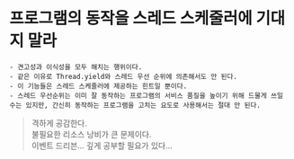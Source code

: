 #  프로그램의 동작을 스레드 스케줄러에  기대지 말라
    - 견고성과 이식성을 모두 해치는 행위이다.
    - 같은 이유로 Thread.yield와 스레드 우선 순위에 의존해서도 안 된다.
    - 이 기능들은 스레드 스케줄러에 제공하는 힌트일 뿐이다.
    - 스레드 우선순위는 이미 잘 동작하는 프로그램의 서비스 품질을 높이기 위해 드물게 쓰일 수는 있지만, 간신히 동작하는 프로그램을 고치는 요도로 사용해서는 절대 안 된다.

> 격하게 공감한다. <br>
> 불필요한 리소스 낭비가 큰 문제이다. <br>
> 이벤트 드리븐... 깊게 공부할 필요가 있다...